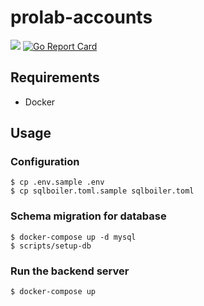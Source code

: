 # prolab-accounts
![](https://travis-ci.com/ProgrammingLab/prolab-accounts.svg?branch=master)
[![Go Report Card](https://goreportcard.com/badge/github.com/ProgrammingLab/prolab-accounts)](https://goreportcard.com/report/github.com/ProgrammingLab/prolab-accounts)

## Requirements

- Docker

## Usage

### Configuration

```
$ cp .env.sample .env
$ cp sqlboiler.toml.sample sqlboiler.toml
```

### Schema migration for database

```
$ docker-compose up -d mysql
$ scripts/setup-db
```

### Run the backend server

```
$ docker-compose up
```
